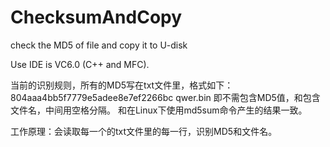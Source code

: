 # ChecksumAndCopy
check the MD5 of file and copy it to U-disk

Use IDE is VC6.0 (C++ and MFC).

当前的识别规则，所有的MD5写在txt文件里，格式如下：
804aaa4bb5f7779e5adee8e7ef2266bc qwer.bin
即不需包含MD5值，和包含文件名，中间用空格分隔。
和在Linux下使用md5sum命令产生的结果一致。

工作原理：会读取每一个的txt文件里的每一行，识别MD5和文件名。
